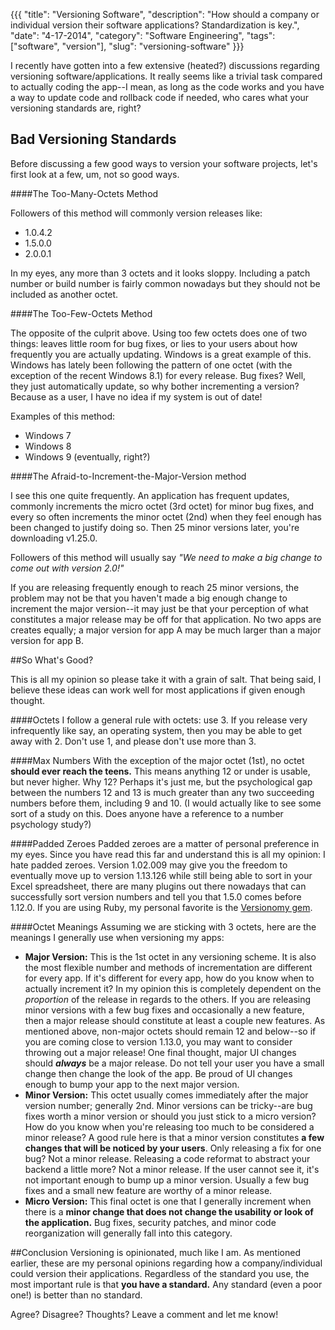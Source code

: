 {{{
  "title": "Versioning Software",
  "description": "How should a company or individual version their software applications? Standardization is key.",
  "date": "4-17-2014",
  "category": "Software Engineering",
  "tags": ["software", "version"],
  "slug": "versioning-software"
}}}

I recently have gotten into a few extensive (heated?) discussions regarding versioning software/applications. It really seems like a trivial task compared to actually coding the app--I mean, as long as the code works and you have a way to update code and rollback code if needed, who cares what your versioning standards are, right?

## Bad Versioning Standards

Before discussing a few good ways to version your software projects, let's first look at a few, um, not so good ways.

####The Too-Many-Octets Method

Followers of this method will commonly version releases like:

- 1.0.4.2
- 1.5.0.0
- 2.0.0.1

In my eyes, any more than 3 octets and it looks sloppy. Including a patch number or build number is fairly common nowadays but they should not be included as another octet. 

####The Too-Few-Octets Method

The opposite of the culprit above. Using too few octets does one of two things: leaves little room for bug fixes, or lies to your users about how frequently you are actually updating. Windows is a great example of this. Windows has lately been following the pattern of one octet (with the exception of the recent Windows 8.1) for every release. Bug fixes? Well, they just automatically update, so why bother incrementing a version? Because as a user, I have no idea if my system is out of date!

Examples of this method:

- Windows 7
- Windows 8
- Windows 9 (eventually, right?)


####The Afraid-to-Increment-the-Major-Version method

I see this one quite frequently. An application has frequent updates, commonly increments the micro octet (3rd octet) for minor bug fixes, and every so often increments the minor octet (2nd) when they feel enough has been changed to justify doing so. Then 25 minor versions later, you're downloading v1.25.0. 

Followers of this method will usually say *"We need to make a big change to come out with version 2.0!"*

If you are releasing frequently enough to reach 25 minor versions, the problem may not be that you haven't made a big enough change to increment the major version--it may just be that your perception of what constitutes a major release may be off for that application. No two apps are creates equally; a major version for app A may be much larger than a major version for app B.

##So What's Good?

This is all my opinion so please take it with a grain of salt. That being said, I believe these ideas can work well for most applications if given enough thought.

####Octets
I follow a general rule with octets: use 3. If you release very infrequently like say, an operating system, then you may be able to get away with 2. Don't use 1, and please don't use more than 3.

####Max Numbers
With the exception of the major octet (1st), no octet **should ever reach the teens.** This means anything 12 or under is usable, but never higher. Why 12? Perhaps it's just me, but the psychological gap between the numbers 12 and 13 is much greater than any two succeeding numbers before them, including 9 and 10. (I would actually like to see some sort of a study on this. Does anyone have a reference to a number psychology study?)

####Padded Zeroes
Padded zeroes are a matter of personal preference in my eyes. Since you have read this far and understand this is all my opinion: I hate padded zeroes. Version 1.02.009 may give you the freedom to eventually move up to version 1.13.126 while still being able to sort in your Excel spreadsheet, there are many plugins out there nowadays that can successfully sort version numbers and tell you that 1.5.0 comes before 1.12.0. If you are using Ruby, my personal favorite is the [Versionomy gem](http://dazuma.github.io/versionomy/).

####Octet Meanings
Assuming we are sticking with 3 octets, here are the meanings I generally use when versioning my apps:

- **Major Version:** This is the 1st octet in any versioning scheme. It is also the most flexible number and methods of incrementation are different for every app. If it's different for every app, how do you know when to actually increment it? In my opinion this is completely dependent on the *proportion* of the release in regards to the others. If you are releasing minor versions with a few bug fixes and occasionally a new feature, then a major release should constitute at least a couple new features. As mentioned above, non-major octets should remain 12 and below--so if you are coming close to version 1.13.0, you may want to consider throwing out a major release! One final thought, major UI changes should ***always*** be a major release. Do not tell your user you have a small change then change the look of the app. Be proud of UI changes enough to bump your app to the next major version.
- **Minor Version:** This octet usually comes immediately after the major version number; generally 2nd. Minor versions can be tricky--are bug fixes worth a minor version or should you just stick to a micro version? How do you know when you're releasing too much to be considered a minor release? A good rule here is that a minor version constitutes **a few changes that will be noticed by your users**. Only releasing a fix for one bug? Not a minor release. Releasing a code reformat to abstract your backend a little more? Not a minor release. If the user cannot see it, it's not important enough to bump up a minor version. Usually a few bug fixes and a small new feature are worthy of a minor release.
- **Micro Version:** This final octet is one that I generally increment when there is a **minor change that does not change the usability or look of the application.** Bug fixes, security patches, and minor code reorganization will generally fall into this category.

##Conclusion
Versioning is opinionated, much like I am. As mentioned earlier, these are my personal opinions regarding how a company/individual could version their applications. Regardless of the standard you use, the most important rule is that **you have a standard.** Any standard (even a poor one!) is better than no standard.

Agree? Disagree? Thoughts? Leave a comment and let me know!
